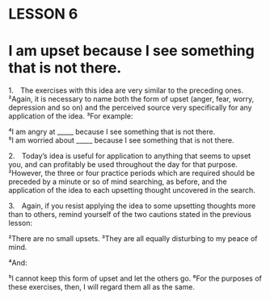 # LESSON 6

# I am upset because I see something that is not there.

<a name=w-pi-6-1></a>1.&emsp;The exercises with this idea are very similar to the preceding ones. ²Again, it is necessary to name both the form of upset (anger, fear, worry, depression and so on) and the perceived source very specifically for any application of the idea. ³For example:

<div class="indent italic">

⁴I am angry at _____ because I see something that is not there.  
⁵I am worried about _____ because I see something that is not there.

</div>

<a name=w-pi-6.2></a>2.&emsp;Today’s idea is useful for application to anything that seems to upset you, and can profitably be used throughout the day for that purpose. ²However, the three or four practice periods which are required should be preceded by a minute or so of mind searching, as before, and the application of the idea to each upsetting thought uncovered in the search.

<a name=w-pi-6-3></a>3.&emsp;Again, if you resist applying the idea to some upsetting thoughts more than to others, remind yourself of the two cautions stated in the previous lesson:

<div class="indented italic">

²There are no small upsets. ³They are all equally disturbing to my peace of mind.

</div>

<div class=centred>

⁴And:

</div>

<div class="indented italic">

⁵I cannot keep this form of upset and let the others go. ⁶For the purposes of these exercises, then, I will regard them all as the same.

</div>